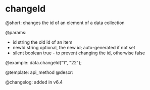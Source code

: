 changeId
========

@short:
changes the id of an element of a data collection

@params:
- id			string			the old id of an item
- newId         string          optional, the new id; auto-generated if not set
- silent        boolean         true - to prevent changing the id, otherwise false


@example:
data.changeId("1", "22");


@template:	api_method
@descr:


@changelog: added in v6.4

